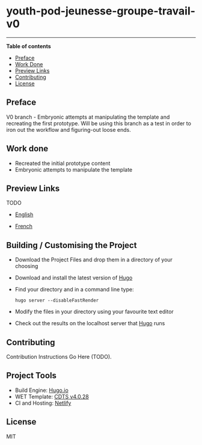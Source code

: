 # youth-pod-jeunesse-groupe-travail-v0


***

**Table of contents** 

* [Preface](#preface)
* [Work Done](#work-done)
* [Preview Links](#preview-links)
* [Contributing](#contributing)
* [License](#license)


## Preface

V0 branch - Embryonic attempts at manipulating the template and recreating the first prototype. Will be using this branch as a test in order to iron out the workflow and figuring-out loose ends.

## Work done

* Recreated the initial prototype content
* Embryonic attempts to manipulate the template

## Preview Links 

TODO

* [English](https://TODO.netlify.com/en/)

* [French](https://TODO.netlify.com/fr/)


## Building / Customising the Project 

* Download the Project Files and drop them in a directory of your choosing
* Download and install the latest version of [Hugo](https://gohugo.io/)
* Find your directory and in a command line type:

  `hugo server --disableFastRender`

* Modify the files in your directory using your favourite text editor 
* Check out the results on the localhost server that [Hugo](https://gohugo.io/) runs


## Contributing

Contribution Instructions Go Here (TODO).

## Project Tools 

* Build Engine: [Hugo.io](https://gohugo.io/)
* WET Template: [CDTS v4.0.28](https://ssl-templates.services.gc.ca/app/cls/wet/gcweb/v4_0_28/)
* CI and Hosting: [Netlify](https://www.netlify.com/)

## License

MIT
